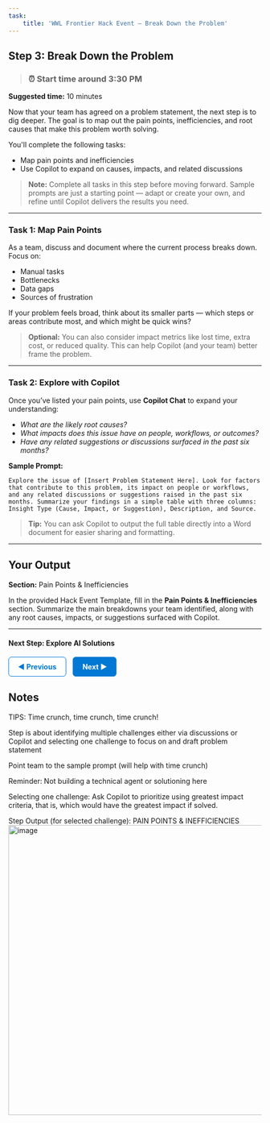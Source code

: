 ```yaml
---
task:
    title: 'WWL Frontier Hack Event – Break Down the Problem'
---
```


## Step 3: Break Down the Problem  

> ### ⏰ **Start time around 3:30 PM**

**Suggested time:** 10 minutes  

Now that your team has agreed on a problem statement, the next step is to dig deeper. The goal is to map out the pain points, inefficiencies, and root causes that make this problem worth solving.  

You'll complete the following tasks:

- Map pain points and inefficiencies  
- Use Copilot to expand on causes, impacts, and related discussions  

> **Note:** Complete all tasks in this step before moving forward. Sample prompts are just a starting point — adapt or create your own, and refine until Copilot delivers the results you need.

---

### Task 1: Map Pain Points  

As a team, discuss and document where the current process breaks down. Focus on:

- Manual tasks  
- Bottlenecks  
- Data gaps  
- Sources of frustration  

If your problem feels broad, think about its smaller parts — which steps or areas contribute most, and which might be quick wins?  

> **Optional:** You can also consider impact metrics like lost time, extra cost, or reduced quality. This can help Copilot (and your team) better frame the problem.  

---

### Task 2: Explore with Copilot  

Once you’ve listed your pain points, use **Copilot Chat** to expand your understanding:  

- *What are the likely root causes?*
- *What impacts does this issue have on people, workflows, or outcomes?*
- *Have any related suggestions or discussions surfaced in the past six months?*

**Sample Prompt:**  

```text
Explore the issue of [Insert Problem Statement Here]. Look for factors that contribute to this problem, its impact on people or workflows, and any related discussions or suggestions raised in the past six months. Summarize your findings in a simple table with three columns: Insight Type (Cause, Impact, or Suggestion), Description, and Source.  
```

  > **Tip:** You can ask Copilot to output the full table directly into a Word document for easier sharing and formatting.

---

## Your Output  

**Section:** Pain Points & Inefficiencies  

In the provided Hack Event Template, fill in the **Pain Points & Inefficiencies** section. Summarize the main breakdowns your team identified, along with any root causes, impacts, or suggestions surfaced with Copilot.  

---

#### Next Step: Explore AI Solutions

<a href="https://rob-foulkrod.github.io/Frontier-Hack-Event/Instructions/Labs/2-define-the-challenge.html" 
   style="display:inline-block; padding:10px 18px; border:1px solid #0078D4; border-radius:6px; 
          background-color:#ffffff; color:#0078D4; font-weight:bold; text-decoration:none;">
   &#x25C0; Previous
</a>
<a href="https://rob-foulkrod.github.io/Frontier-Hack-Event/Instructions/Labs/4-explore-ai-solutions.html" 
   style="display:inline-block; padding:10px 18px; border:1px solid #0078D4; border-radius:6px; 
          background-color:#0078D4; color:#ffffff; font-weight:bold; text-decoration:none; margin-left:10px;">
   Next &#x25B6;
</a>

## Notes
TIPS:
Time crunch, time crunch, time crunch!

Step is about identifying multiple challenges either via discussions or Copilot and selecting one challenge to focus on and draft problem statement

Point team to the sample prompt (will help with time crunch)

Reminder: Not building a technical agent or solutioning here

Selecting one challenge: Ask Copilot to prioritize using greatest impact criteria, that is, which would have the greatest impact if solved.

Step Output (for selected challenge): PAIN POINTS & INEFFICIENCIES
<img width="2443" height="576" alt="image" src="https://github.com/user-attachments/assets/52dafa91-a021-4bce-af23-8cfc14065bb1" />

